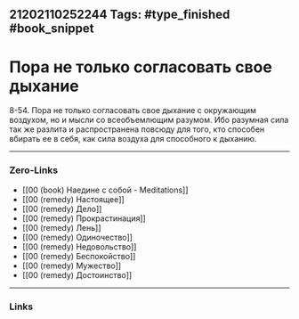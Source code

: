 21202110252244
Tags: #type_finished #book_snippet 
---
# Пора не только согласовать свое дыхание

 8-54. Пора не только согласовать свое дыхание с окружающим воздухом, но и мысли со всеобъемлющим разумом. Ибо разумная сила так же разлита и распространена повсюду для того, кто способен вбирать ее в себя, как сила воздуха для способного к дыханию. 

---
### Zero-Links
 - [[00 (book) Наедине с собой - Meditations]]
 - [[00 (remedy) Настоящее]]
 - [[00 (remedy) Дело]]
 - [[00 (remedy) Прокрастинация]]
 - [[00 (remedy) Лень]]
 - [[00 (remedy) Одиночество]]
 - [[00 (remedy) Недовольство]]
 - [[00 (remedy) Беспокойство]]
 - [[00 (remedy) Мужество]]
 - [[00 (remedy) Достоинство]]
---
### Links
